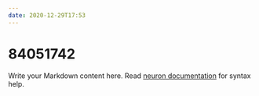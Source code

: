 ```yaml
---
date: 2020-12-29T17:53
---
```


# 84051742

Write your Markdown content here. Read [neuron documentation](https://neuron.zettel.page/2011404.html) for syntax help.

